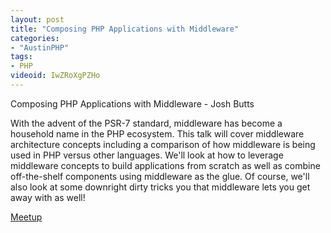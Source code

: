 ```yaml
---
layout: post
title: "Composing PHP Applications with Middleware"
categories:
- "AustinPHP"
tags:
- PHP
videoid: IwZRoXgPZHo
---
```


Composing PHP Applications with Middleware - Josh Butts

With the advent of the PSR-7 standard, middleware has become a household name in the PHP ecosystem. This talk will cover middleware architecture concepts including a comparison of how middleware is being used in PHP versus other languages. We'll look at how to leverage middleware concepts to build applications from scratch as well as combine off-the-shelf components using middleware as the glue. Of course, we'll also look at some downright dirty tricks you that middleware lets you get away with as well!

[Meetup](https://www.meetup.com/austinphp/events/231192315/)
